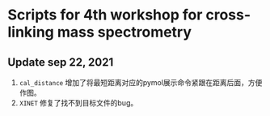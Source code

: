 # Scripts for 4th workshop for cross-linking mass spectrometry
## Update sep 22, 2021
1. `cal_distance` 增加了将最短距离对应的pymol展示命令紧跟在距离后面，方便作图。
2. `XINET` 修复了找不到目标文件的bug。
